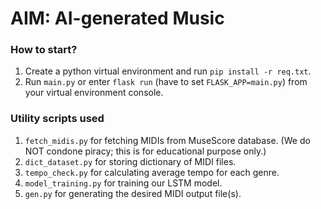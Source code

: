 # **AIM: AI-generated Music**

### **How to start?**
1. Create a python virtual environment and run `pip install -r req.txt`.
2. Run `main.py` or enter `flask run` (have to set `FLASK_APP=main.py`) from your virtual environment console.

### **Utility scripts used**
1. `fetch_midis.py` for fetching MIDIs from MuseScore database. (We do NOT condone piracy; this is for educational purpose only.)
2. `dict_dataset.py` for storing dictionary of MIDI files.
3. `tempo_check.py` for calculating average tempo for each genre.   
4. `model_training.py` for training our LSTM model.
5. `gen.py` for generating the desired MIDI output file(s).